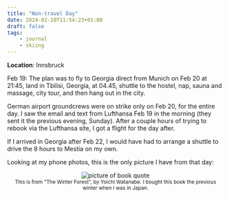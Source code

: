 ```yaml
---
title: "Non-travel Day"
date: 2024-02-20T11:54:23+01:00
draft: false
tags:
    - journal
    - skiing
---
```


**Location**: Innsbruck

Feb 19: The plan was to fly to Georgia direct from Munich on Feb 20 at 21:45,
land in Tbilisi, Georgia, at 04.45, shuttle to the hostel, nap, sauna and
massage, city tour, and then hang out in the city.

German airport groundcrews were on strike only on Feb 20, for the entire day. I
saw the email and text from Lufthansa Feb 19 in the morning (they sent it the
previous evening, Sunday). After a couple hours of trying to rebook via the
Lufthansa site, I got a flight for the day after.

If I arrived in Georgia after Feb 22, I would have had to arrange a shuttle to
drive the 8 hours to Mestia on my own.

Looking at my phone photos, this is the only picture I have from that day:

<div style="text-align:center;">
<img style="max-width: 90%; width: auto; height: auto;" loading="lazy" src="/images/the-winter-forest-quote.jpg" alt="picture of book quote">
<figcaption><small>This is from "The Winter Forest", by Yoichi Watanabe. I bought this book the previous winter when I was in Japan.</small></figcaption>
</div>
